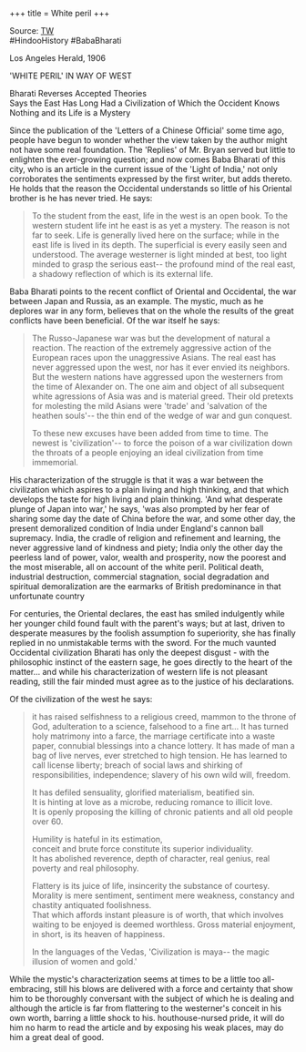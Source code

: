 +++
title = White peril
+++

Source: [TW](https://threadreaderapp.com/thread/1518614721527631872.html)  
#HindooHistory #BabaBharati


Los Angeles Herald, 1906

'WHITE PERIL' IN WAY OF WEST

Bharati Reverses Accepted Theories  
Says the East Has Long Had a Civilization of Which the Occident Knows Nothing and its Life is a Mystery


Since the publication of the 'Letters of a Chinese Official' some time ago, people have begun to wonder whether the view taken by the author might not have some real foundation. The 'Replies' of Mr. Bryan served but little to enlighten the ever-growing question; and now comes Baba Bharati of this city, who is an article in the current issue of the 'Light of India,' not only corroborates the sentiments expressed by the first writer, but adds thereto.  He holds that the reason the Occidental understands so little of his Oriental brother is he has never tried. He says:

> To the student from the east, life in the west is an open book. To the western student life int he east is as yet a mystery. The reason is not far to seek. Life is generally lived here on the surface; while in the east life is lived in its depth. The superficial is every easily seen and understood. The average westerner is light minded at best, too light minded to grasp the serious east-- the profound mind of the real east, a shadowy reflection of which is its external life. 

Baba Bharati points to the recent conflict of Oriental and Occidental, the war between Japan and Russia, as an example. The mystic, much as he deplores war in any form, believes that on the whole the results of the great conflicts have been beneficial.  Of the war itself he says: 

> The Russo-Japanese war was but the development of natural a  reaction. The reaction of the extremely aggressive action of the European races upon the unaggressive Asians. The real east has never aggressed upon the west, nor has it ever envied its neighbors. But the western nations have aggressed upon the westerners from the time of Alexander on. The one aim and object of all subsequent white agressions of Asia was and is material greed. Their old pretexts for molesting the mild Asians were 'trade' and 'salvation of the heathen souls'-- the thin end of the wedge of war and gun conquest. 
> 
> To these new excuses have been added from time to time. The newest is 'civilization'-- to force the poison of a war civilization down the throats of a people enjoying an ideal civilization from time immemorial.

His characterization of the struggle is that it was a war between the civilization which aspires to a plain living and high thinking, and that which develops the taste for high living and plain thinking. 'And what desperate plunge of Japan into war,' he says, 'was also prompted by her fear of sharing some day the date of China before the war, and some other day, the present demoralized condition of India under England's cannon ball supremacy. India, the cradle of religion and refinement and learning, the never aggressive land of kindness and piety; India only the other day the peerless land of power, valor, wealth and prosperity, now the poorest and the most miserable, all on account of the white peril. Political death, industrial destruction, commercial stagnation, social degradation and spiritual demoralization are the earmarks of British predominance in that unfortunate country

For centuries, the Oriental declares, the east has smiled indulgently while her younger child found fault with the parent's ways; but at last, driven to desperate measures by the foolish assumption fo superiority, she has finally replied in no unmistakable terms with the sword. For the much vaunted Occidental civilization Bharati has only the deepest disgust - with the philosophic instinct of the eastern sage, he goes directly to the heart of the matter... and while his characterization of western life is not pleasant reading, still the fair minded must agree as to the justice of his declarations.

Of the civilization of the west he says: 

> it has raised selfishness to a religious creed, mammon to the throne of God, adulteration to a science, falsehood to a fine art... It has turned holy matrimony into a farce, the marriage certificate into a waste paper, connubial blessings into a chance lottery. It has made of man a bag of live nerves, ever stretched to high tension. He has learned to call license liberty; breach of social laws and shirking of responsibilities, independence; slavery of his own wild will, freedom. 
> 
> It has defiled sensuality, glorified materialism, beatified sin.  
> It is hinting at love as a microbe, reducing romance to illicit love.  
> It is openly proposing the killing of chronic patients and all old people over 60.
> 
> Humility is hateful in its estimation,  
> conceit and brute force constitute its superior individuality.  
> It has abolished reverence, depth of character, real genius, real poverty and real philosophy.  
> 
> Flattery is its juice of life, insincerity the substance of courtesy.  
> Morality is mere sentiment, sentiment mere weakness, constancy and chastity antiquated foolishness.  
> That which affords instant pleasure is of worth, that which involves waiting to be enjoyed is deemed worthless. Gross material enjoyment, in short, is its heaven of happiness. 
> 
> In the languages of the Vedas, 'Civilization is maya-- the magic illusion of women and gold.'

While the mystic's characterization seems at times to be a little too all-embracing, still his blows are delivered with a force and certainty that show him to be thoroughly conversant with the subject of which he is dealing and although the article is far from flattering to the westerner's conceit in his own worth, barring a little shock to his. houthouse-nursed pride, it will do him no harm to read the article and by exposing his weak places, may do him a great deal of good.